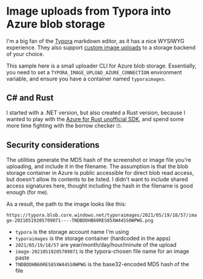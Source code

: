
# Image uploads from Typora into Azure blob storage

I'm a big fan of the [Typora](https://typora.io) markdown editor, as it has a nice WYSIWYG experience. They also support [custom image uploads](https://support.typora.io/Upload-Image/) to a storage backend of your choice.

This sample here is a small uploader CLI for Azure blob storage. Essentially, you need to set a `TYPORA_IMAGE_UPLOAD_AZURE_CONNECTION` environment variable, and ensure you have a container named `typoraimages`. 

## C# and Rust

I started with a .NET version, but also created a Rust version, because I wanted to play with the [Azure for Rust unofficial SDK](https://github.com/Azure/azure-sdk-for-rust/), and spend some more time fighting with the borrow checker 🙄. 

## Security considerations

The utilities generate the MD5 hash of the screenshot or image file you're uploading, and include it in the filename. The assumption is that the blob storage container in Azure is public accessible for direct blob read access, but doesn't allow its contents to be listed. I didn't want to include shared access signatures here, thought including the hash in the filename is good enough (for me). 

As a result, the path to the image looks like this:

```https://typora.blob.core.windows.net/typoraimages/2021/05/19/18/57/image-20210519205709071----TNDBDDHB60RES85XW44SS0WPWG.png```

- `typora` is the storage account name I'm using
- `typoraimages` is the storage container (hardcoded in the apps)
- `2021/05/19/18/57` are year/month/day/hour/minute of the upload
- `image-20210519205709071` is the typora-chosen file name for an image paste
- `TNDBDDHB60RES85XW44SS0WPWG` is the base32-encoded MD5 hash of the file

